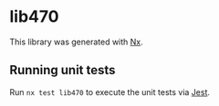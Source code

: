 # lib470

This library was generated with [Nx](https://nx.dev).

## Running unit tests

Run `nx test lib470` to execute the unit tests via [Jest](https://jestjs.io).
